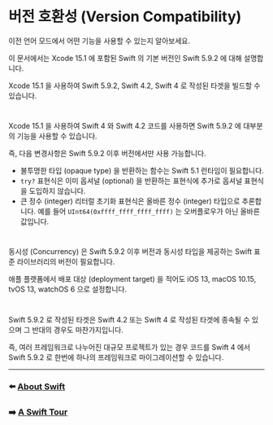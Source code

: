 # 버전 호환성 (Version Compatibility)

이전 언어 모드에서 어떤 기능을 사용할 수 있는지 알아보세요.

이 문서에서는 Xcode 15.1 에 포함된 Swift 의 기본 버전인 Swift 5.9.2 에 대해 설명합니다.

Xcode 15.1 을 사용하여 Swift 5.9.2, Swift 4.2, Swift 4 로 작성된 타겟을 빌드할 수 있습니다.

#

Xcode 15.1 을 사용하여 Swift 4 와 Swift 4.2 코드를 사용하면 Swift 5.9.2 에 대부분의 기능을 사용할 수 있습니다.

즉, 다음 변경사항은 Swift 5.9.2 이후 버전에서만 사용 가능합니다.

- 불투명한 타입 (opaque type) 을 반환하는 함수는 Swift 5.1 런타임이 필요합니다.
- `try?` 표현식은 이미 옵셔널 (optional) 을 반환하는 표현식에 추가로 옵셔널 표현식을 도입하지 않습니다.
- 큰 정수 (integer) 리터럴 초기화 표현식은 올바른 정수 (integer) 타입으로 추론합니다. 예를 들어 `UInt64(0xffff_ffff_ffff_ffff)` 는 오버플로우가 아닌 올바른 값입니다.

#

동시성 (Concurrency) 은 Swift 5.9.2 이후 버전과 동시성 타입을 제공하는 Swift 표준 라이브러리의 버전이 필요합니다.

애플 플랫폼에서 배포 대상 (deployment target) 을 적어도 iOS 13, macOS 10.15, tvOS 13, watchOS 6 으로 설정합니다.

#

Swift 5.9.2 로 작성된 타겟은 Swift 4.2 또는 Swift 4 로 작성된 타겟에 종속될 수 있으며 그 반대의 경우도 마찬가지입니다.

즉, 여러 프레임워크로 나누어진 대규모 프로젝트가 있는 경우 코드를 Swift 4 에서 Swift 5.9.2 로 한번에 하나의 프레임워크로 마이그레이션할 수 있습니다.

***

### ⬅️ [About Swift](https://github.com/Developer-Nova/Swift-Documentation/blob/main/Swift%20Documentation/1.Welcome%20to%20Swift/1.About%20Swift.md)

###  ➡️ [A Swift Tour](https://github.com/Developer-Nova/Swift-Documentation/blob/main/Swift%20Documentation/1.Welcome%20to%20Swift/3.A%20Swift%20Tour.md)
